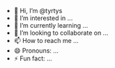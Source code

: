 - 👋 Hi, I’m @tyrtys
- 👀 I’m interested in ...
- 🌱 I’m currently learning ...
- 💞️ I’m looking to collaborate on ...
- 📫 How to reach me ...
- 😄 Pronouns: ...
- ⚡ Fun fact: ...

<!---
tyrtys/tyrtys is a ✨ special ✨ repository because its `README.md` (this file) appears on your GitHub profile.
You can click the Preview link to take a look at your changes.
--->
